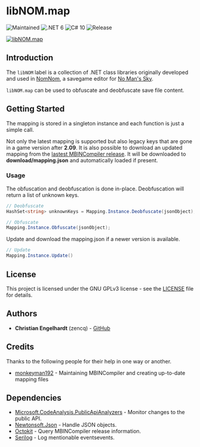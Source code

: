 # libNOM.map

![Maintained](https://img.shields.io/maintenance/yes/2022)
![.NET 6](https://img.shields.io/badge/.NET-6-lightgrey)
![C# 10](https://img.shields.io/badge/C%23-10-lightgrey)
![Release](https://img.shields.io/github/v/release/zencq/libNOM.map?display_name=tag)

[![libNOM.map](https://github.com/zencq/libNOM.map/actions/workflows/pipeline.yml/badge.svg)](https://github.com/zencq/libNOM.map/actions/workflows/pipeline.yml)

## Introduction

The `libNOM` label is a collection of .NET class libraries originally developed and used
in [NomNom](https://github.com/zencq/NomNom), a savegame editor for [No Man's Sky](https://www.nomanssky.com/).

`libNOM.map` can be used to obfuscate and deobfuscate save file content.

## Getting Started

The mapping is stored in a singleton instance and each function is just a simple call.

Not only the latest mapping is supported but also legacy keys that are gone in a
game version after **2.09**. It is also possible to download an updated mapping from
the [lastest MBINCompiler release](https://github.com/monkeyman192/MBINCompiler/releases/latest).
It will be downloaded to **download/mapping.json** and automatically loaded if present.

### Usage

The obfuscation and deobfuscation is done in-place. Deobfuscation will return a list
of unknown keys.
```csharp
// Deobfuscate
HashSet<string> unknownKeys = Mapping.Instance.Deobfuscate(jsonObject);

// Obfuscate
Mapping.Instance.Obfuscate(jsonObject);
```

Update and download the mapping.json if a newer version is available.
```csharp
// Update
Mapping.Instance.Update()
```

## License

This project is licensed under the GNU GPLv3 license - see the [LICENSE](LICENSE)
file for details.

## Authors

* **Christian Engelhardt** (zencq) - [GitHub](https://github.com/cengelha)

## Credits

Thanks to the following people for their help in one way or another.

* [monkeyman192](https://github.com/monkeyman192/MBINCompiler) - Maintaining MBINCompiler and creating up-to-date mapping files

## Dependencies

* [Microsoft.CodeAnalysis.PublicApiAnalyzers](https://www.nuget.org/packages/Microsoft.CodeAnalysis.PublicApiAnalyzers/) - Monitor changes to the public API.
* [Newtonsoft.Json](https://www.nuget.org/packages/Newtonsoft.Json/) - Handle JSON objects.
* [Octokit](https://www.nuget.org/packages/Octokit/) - Query MBINCompiler release information.
* [Serilog](https://www.nuget.org/packages/Serilog/) - Log mentionable eventsevents.
